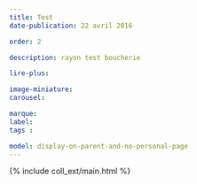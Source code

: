 ```yaml
---
title: Test
date-publication: 22 avril 2016

order: 2

description: rayon test boucherie

lire-plus: 

image-miniature: 
carousel: 

marque: 
label:
tags : 

model: display-on-parent-and-no-personal-page
---
```


<!-- ******************************** -->
<!-- **** début contenu détaillé **** -->



<!-- **** fin contenu détaillé **** -->
<!-- ****************************** -->
<!--fin-excerpt-->

{% include coll_ext/main.html %}
